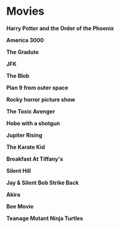 # Movies
**Harry Potter and the Order of the Phoenix**

**America 3000**

**The Gradute**

**JFK**

**The Blob**

**Plan 9 from outer space**

**Rocky horror picture show**

**The Toxic Avenger**

**Hobo with a shotgun**

**Jupiter Rising**

**The Karate Kid**

**Breakfast At Tiffany's**

**Silent Hill**

**Jay & Silent Bob Strike Back**

**Akira**

**Bee Movie**

**Teanage Mutant Ninja Turtles**

